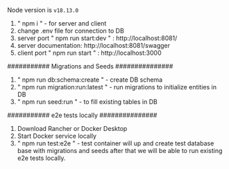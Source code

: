 Node version is `v18.13.0`

1. " npm i " -  for server and client 
2. change .env file for connection to DB
3. server port  " npm run start:dev " : http://localhost:8081/
4. server documentation: http://localhost:8081/swagger
5. client port  " npm run start  " : http://localhost:3000


########### Migrations and Seeds ###############
1. " npm run db:schema:create " - create DB schema 
2. " npm run migration:run:latest " - run migrations to initialize entities in DB
3. " npm run seed:run " - to fill existing tables in DB

########### e2e tests locally ###############
1. Download Rancher or Docker Desktop 
2. Start Docker service locally
3. " npm run test:e2e " - test container will up and create test database base with migrations and seeds after that we will be able to run existing e2e tests locally.
 
